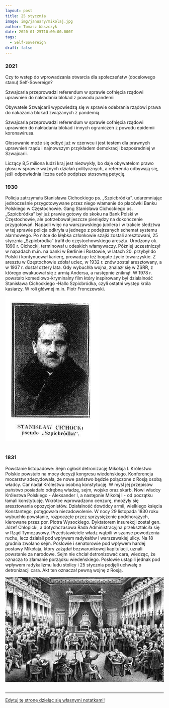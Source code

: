 ```yaml
---
layout: post
title: 25 stycznia
image: img/january/mikolaj.jpg
author: Tomasz Waszczyk
date: 2020-01-25T10:00:00.000Z
tags:
  - Self-Sovereign
draft: false  
---
```


### 2021

Czy to wstęp do wprowadzania otwarcia dla społeczeństw (docelowego stanu) Self-Sovereign?

Szwajcaria przeprowadzi referendum w sprawie cofnięcia rządowi uprawnień do nakładania blokad z powodu pandemii

Obywatele Szwajcarii wypowiedzą się w sprawie odebrania rządowi prawa do nakazania blokad związanych z pandemią.

Szwajcaria przeprowadzi referendum w sprawie cofnięcia rządowi uprawnień do nakładania blokad i innych ograniczeń z powodu epidemii koronawirusa.

Głosowanie może się odbyć już w czerwcu i jest testem dla prawnych uprawnień rządu i najnowszym przykładem demokracji bezpośredniej w Szwajcarii.

Liczący 8,5 miliona ludzi kraj jest niezwykły, bo daje obywatelom prawo głosu w sprawie ważnych działań politycznych, a referenda odbywają się, jeśli odpowiednia liczba osób podpisze stosowną petycję.

### 1930

Policja zatrzymała Stanisława Cichockiego ps. „Szpicbródka”. udaremniając jednocześnie przygotowywane przez niego włamanie do placówki Banku Polskiego w Częstochowie.
Gang Stanisława Cichockiego ps. „Szpicbródka” był już prawie gotowy do skoku na Bank Polski w Częstochowie, ale potrzebował jeszcze pieniędzy na dokończenie przygotowań. Napadli więc na warszawskiego jubilera i w trakcie śledztwa w tej sprawie policja odkryła u jednego z podejrzanych schemat systemu alarmowego. Po nitce do kłębka członkowie szajki zostali aresztowani, 25 stycznia „Szpicbródka” trafił do częstochowskiego aresztu. Urodzony ok. 1890 r. Cichocki, terminował u odeskich włamywaczy. Później uczestniczył w napadach m.in. na banki w Berlinie i Rostowie, w latach 20. przybył do Polski i kontynuował karierę, prowadząc też bogate życie towarzyskie. Z aresztu w Częstochowie zdołał uciec, w 1932 r. znów został aresztowany, a w 1937 r. dostał cztery lata. Gdy wybuchła wojna, znalazł się w ZSRR, z którego ewakuował się z armią Andersa, a następnie zniknął. W 1978 r. powstało komediowo-kryminalny film który inspirowany był działalność Stanisława Cichockiego -Hallo Szpicbródka, czyli ostatni występ króla kasiarzy. W roli głównej m.in. Piotr Fronczewski.

<img src="./img/january/szpicbrudka.jpg"><br><br>

### 1831

Powstanie listopadowe: Sejm ogłosił detronizację Mikołaja I.
Królestwo Polskie powstało na mocy decyzji kongresu wiedeńskiego. Konferencja mocarstw zdecydowała, że nowe państwo będzie połączone z Rosją osobą władcy. Car nadał Królestwu osobną konstytucję. W myśl jej przepisów państwo posiadało odrębną władzę, sejm, wojsko oraz skarb.
Nowi władcy Królestwa Polskiego - Aleksander I, a następnie Mikołaj I - od początku łamali konstytucję. Wkrótce wprowadzono cenzurę, mnożyły się aresztowania opozycjonistów. Działalność dowódcy armii, wielkiego księcia Konstantego, potęgowała niezadowolenie. W nocy 29 listopada 1830 roku wybuchło powstanie, rozpoczęte przez sprzysiężenie podchorążych, kierowane przez por. Piotra Wysockiego. Dyktatorem insurekcji został gen. Józef Chłopicki, a dotychczasowa Rada Administracyjna przekształciła się w Rząd Tymczasowy. Przedstawiciele władz wątpili w szanse powodzenia ruchu, lecz działali pod wpływem radykałów i warszawskiej ulicy.
Na 18 grudnia zwołano sejm. Posłowie i senatorowie pod wpływem hardej postawy Mikołaja, który zażądał bezwarunkowej kapitulacji, uznali powstanie za narodowe. Sejm nie chciał detronizować cara, wiedząc, że oznacza to złamanie porządku wiedeńskiego. Posłowie ustąpili jednak pod wpływem radykalizmu ludu stolicy i 25 stycznia podjęli uchwałę o detronizacji cara. Akt ten oznaczał pewną wojnę z Rosją.

<img src="./img/january/mikolaj.jpg"><br><br>

---

<a href="https://github.com/TomaszWaszczyk/historia.waszczyk.com/edit/master/src/content/january-25.md" target="_blank">Edytuj tę stronę dzieląc się własnymi notatkami!</a>
